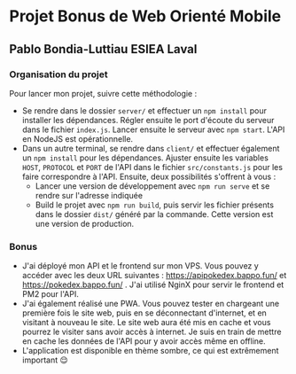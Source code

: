 # Projet Bonus de Web Orienté Mobile
## Pablo Bondia-Luttiau  ESIEA Laval

### Organisation du projet
Pour lancer mon projet, suivre cette méthodologie : 
- Se rendre dans le dossier `server/` et effectuer un `npm install` pour installer les dépendances. Régler ensuite le port d'écoute du serveur dans le fichier `index.js`. Lancer ensuite le serveur avec `npm start`. L'API en NodeJS est opérationnelle.
- Dans un autre terminal, se rendre dans `client/` et effectuer également un `npm install` pour les dépendances. Ajuster ensuite les variables `HOST`, `PROTOCOL` et `PORT` de l'API dans le fichier `src/constants.js` pour les faire correspondre à l'API. Ensuite, deux possibilités s'offrent à vous :
  - Lancer une version de développement avec `npm run serve` et se rendre sur l'adresse indiquée
  - Build le projet avec `npm run build`, puis servir les fichier présents dans le dossier `dist/` généré par la commande. Cette version est une version de production.
  
### Bonus
- J'ai déployé mon API et le frontend sur mon VPS. Vous pouvez y accéder avec les deux URL suivantes : https://apipokedex.bappo.fun/ et https://pokedex.bappo.fun/ . J'ai utilisé NginX pour servir le frontend et PM2 pour l'API.
- J'ai également réalisé une PWA. Vous pouvez tester en chargeant une première fois le site web, puis en se déconnectant d'internet, et en visitant à nouveau le site. Le site web aura été mis en cache et vous pourrez le visiter sans avoir accès à internet. Je suis en train de mettre en cache les données de l'API pour y avoir accès même en offline.
- L'application est disponible en thème sombre, ce qui est extrêmement important :relieved:

